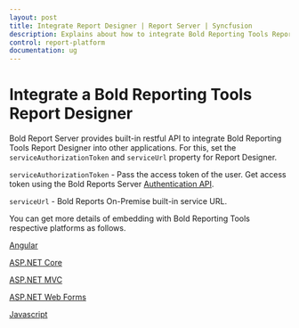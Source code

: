```yaml
---
layout: post
title: Integrate Report Designer | Report Server | Syncfusion
description: Explains about how to integrate Bold Reporting Tools Report Designer into other application using the Bold Reports Server built-in API service.
control: report-platform
documentation: ug
---
```


# Integrate a Bold Reporting Tools Report Designer

Bold Report Server provides built-in restful API to integrate Bold Reporting Tools Report Designer into other applications. For this, set the `serviceAuthorizationToken` and `serviceUrl` property for Report Designer.

   `serviceAuthorizationToken` - Pass the access token of the user. Get access token using the Bold Reports Server [Authentication API](./../../rest-api/v1.0/#operation/Authentication).

   `serviceUrl` -  Bold Reports On-Premise built-in service URL.

You can get more details of embedding with Bold Reporting Tools respective platforms as follows.

  [Angular](https://help.boldreports.com/angular/report-designer/server-integration/)

  [ASP.NET Core](https://help.boldreports.com/aspnet-core/report-designer/server-integration/)

  [ASP.NET MVC](https://help.boldreports.com/aspnet-mvc/report-designer/server-integration/)

  [ASP.NET Web Forms](https://help.boldreports.com/aspnet-web-forms/report-designer/server-integration/)

  [Javascript](https://help.boldreports.com/javascript/report-designer/server-integration/)